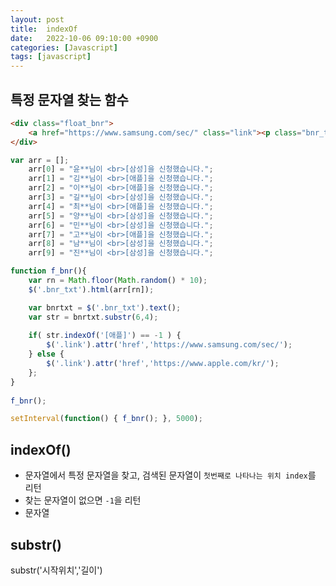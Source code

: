 ```yaml
---
layout: post
title:  indexOf
date:   2022-10-06 09:10:00 +0900
categories: [Javascript] 
tags: [javascript]
---
```


## 특정 문자열 찾는 함수


```html
<div class="float_bnr">
    <a href="https://www.samsung.com/sec/" class="link"><p class="bnr_txt"></p></a>
</div>
```

```javascript
var arr = [];
    arr[0] = "윤**님이 <br>[삼성]을 신청했습니다.";
    arr[1] = "김**님이 <br>[애플]을 신청했습니다.";
    arr[2] = "이**님이 <br>[애플]을 신청했습니다.";
    arr[3] = "길**님이 <br>[삼성]을 신청했습니다.";
    arr[4] = "최**님이 <br>[애플]을 신청했습니다.";
    arr[5] = "양**님이 <br>[삼성]을 신청했습니다.";
    arr[6] = "민**님이 <br>[삼성]을 신청했습니다.";
    arr[7] = "고**님이 <br>[애플]을 신청했습니다.";
    arr[8] = "남**님이 <br>[삼성]을 신청했습니다.";
    arr[9] = "진**님이 <br>[삼성]을 신청했습니다.";
```

```javascript
function f_bnr(){
    var rn = Math.floor(Math.random() * 10);
    $('.bnr_txt').html(arr[rn]);

    var bnrtxt = $('.bnr_txt').text();
    var str = bnrtxt.substr(6,4);
    
    if( str.indexOf('[애플]') == -1 ) {
        $('.link').attr('href','https://www.samsung.com/sec/');
    } else {
        $('.link').attr('href','https://www.apple.com/kr/');
    };
}
    
f_bnr();

setInterval(function() { f_bnr(); }, 5000);   
```

## indexOf()
- 문자열에서 특정 문자열을 찾고, 검색된 문자열이 `첫번째로 나타나는 위치 index`를 리턴
- 찾는 문자열이 없으면 `-1`을 리턴
- 문자열

## substr()
substr('시작위치','길이')